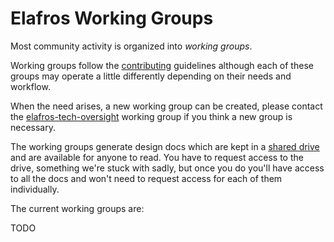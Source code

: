# Elafros Working Groups

Most community activity is organized into *working groups*.

Working groups follow the [contributing](CONTRIBUTING.md) guidelines although
each of these groups may operate a little differently depending on their needs
and workflow.

When the need arises, a new working group can be created, please contact the
[elafros-tech-oversight](https://groups.google.com/forum/#!forum/elafros-tech-oversight)
working group if you think a new group is necessary.

The working groups generate design docs which are kept in a [shared drive](TODO)
and are available for anyone to read. You have to request access to the drive,
something we're stuck with sadly, but once you do you'll have access to all the
docs and won't need to request access for each of them individually.

The current working groups are:

TODO
